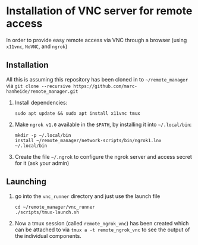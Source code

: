 # Installation of VNC server for remote access

In order to provide easy remote access via VNC through a browser (using `x11vnc`, `NoVNC`, and `ngrok`)

## Installation

All this is assuming this repository has been cloned in to `~/remote_manager` via `git clone --recursive https://github.com/marc-hanheide/remote_manager.git`

1. Install dependencies:
    
    ```
    sudo apt update && sudo apt install x11vnc tmux
    ```
    
1. Make `ngrok v1.0` available in the `$PATH`, by installing it into `~/.local/bin`:
    
    ```
    mkdir -p ~/.local/bin
    install ~/remote_manager/network-scripts/bin/ngrok1.lnx ~/.local/bin
    ```
    
1. Create the file `~/.ngrok` to configure the ngrok server and access secret for it (ask your admin)


## Launching

1. go into the `vnc_runner` directory and just use the launch file

    ```
    cd ~/remote_manager/vnc_runner
    ./scripts/tmux-launch.sh
    ```

1. Now a tmux session (called `remote_ngrok_vnc`) has been created which can be attached to via `tmux a -t remote_ngrok_vnc` to see the output of the individual components.

